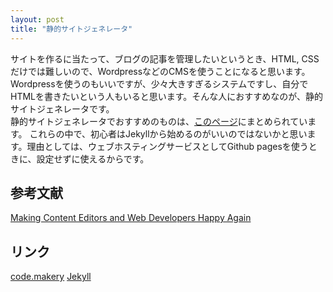 ```yaml
---
layout: post
title: "静的サイトジェネレータ"
---
```

サイトを作るに当たって、ブログの記事を管理したいというとき、HTML, CSSだけでは難しいので、WordpressなどのCMSを使うことになると思います。
Wordpressを使うのもいいですが、少々大きすぎるシステムですし、自分でHTMLを書きたいという人もいると思います。そんな人におすすめなのが、静的サイトジェネレータです。　<br>
静的サイトジェネレータでおすすめのものは、<a href="https://www.staticgen.com/">このページ</a>にまとめられています。
これらの中で、初心者はJekyllから始めるのがいいのではないかと思います。理由としては、ウェブホスティングサービスとしてGithub pagesを使うときに、設定せずに使えるからです。

## 参考文献
<a href="https://code.makery.ch/blog/making-content-editors-and-web-developers-happy/">Making Content Editors and Web Developers Happy Again</a>
## リンク
<a href="https://code.makery.ch/">code.makery</a>
<a href="https://jekyllrb.com/">Jekyll</a>

